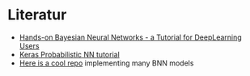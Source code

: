 # Literatur
- [Hands-on Bayesian Neural Networks - a Tutorial for DeepLearning Users](https://arxiv.org/pdf/2007.06823.pdf)
- [Keras Probabilistic NN tutorial](https://keras.io/examples/keras_recipes/bayesian_neural_networks/)
- [Here is a cool repo](https://github.com/ratschlab/bnn_priors) implementing many BNN models
